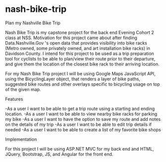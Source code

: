 ﻿# nash-bike-trip
Plan my Nashville Bike Trip

Nash Bike Trip is my capstone project for the back end Evening Cohort 2 class at NSS.  Motivation for this project came about after finding Data.Nashville.Gov 's open data that provides visibility into bike racks (Metro owned, some privately owned, and art installation bike racks) in Davidson County.  I intend for this project to be used as a trip preparation tool for cyclists to be able to plan/view their route prior to their departure, and give them the location of the closest bike rack to their arriving location.

For my Nash Bike Trip project I will be using Google Maps JavaScript API, using the BicyclingLayer object, that renders a layer of bike paths, suggested bike routes and other overlays specific to bicycling usage on top of the given map.  

Features

-As a user I want to be able to get a trip route using a starting and ending location.
-As a user I want to be able to view nearby bike racks for parking my bike
-As a user I want to have the option to save my route and add notes on the details of my trip
-As a user I want to be able to edit trip details if needed
-As a user I want to be able to create a list of my favorite bike shops


Implementation

For this project I will be using ASP.NET MVC for my back end and HTML, JQuery, Bootstrap, JS, and Angular for the front end.



